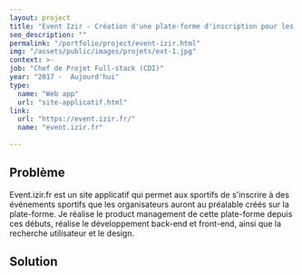 ```yaml
---
layout: project
title: "Event Izir - Création d'une plate-forme d'inscription pour les événements sportifs"
seo_description: ""
permalink: "/portfolio/project/event-izir.html"
img: "/assets/public/images/projets/ext-1.jpg"
context: >-
job: "Chef de Projet Full-stack (CDI)"
year: "2017 -  Aujourd'hui"
type: 
  name: "Web app"
  url: "site-applicatif.html"
link:
  url: "https://event.izir.fr/"
  name: "event.izir.fr"
  
---
```

<!--1. Scope et contraintes-->

<!--2. Problème-->
## Problème

Event.izir.fr est un site applicatif qui permet aux sportifs de s'inscrire à des événements sportifs que les organisateurs auront au préalable créés sur la plate-forme. Je réalise le product management de cette plate-forme depuis ces débuts, réalise le développement back-end et front-end, ainsi que la recherche utilisateur et le design.
<!--3. Solutions et choix technique-->
## Solution

<!--4. Résultats et leçons-->
